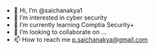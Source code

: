 - 👋 Hi, I’m @saichanakya1
- 👀 I’m interested in cyber security
- 🌱 I’m currently learning Comptia Security+ 
- 💞️ I’m looking to collaborate on ...
- 📫 How to reach me  p.saichanakya@gmail.com

<!---
saichanakya1/saichanakya1 is a ✨ special ✨ repository because its `README.md` (this file) appears on your GitHub profile.
You can click the Preview link to take a look at your changes.
--->
